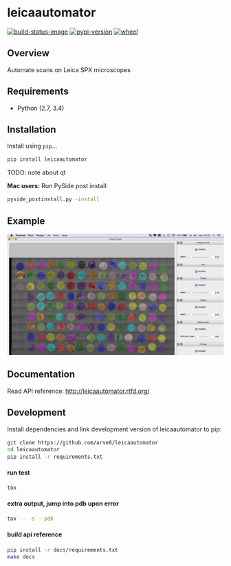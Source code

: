 # leicaautomator

[![build-status-image]][travis]
[![pypi-version]][pypi]
[![wheel]][pypi]


## Overview

Automate scans on Leica SPX microscopes

## Requirements

* Python (2.7, 3.4)

## Installation

Install using `pip`...

```bash
pip install leicaautomator
```

TODO: note about qt


**Mac users:**
Run PySide post install:
```bash
pyside_postinstall.py -install
```

## Example

![](demo.png)

## Documentation
Read API reference: http://leicaautomator.rtfd.org/

## Development
Install dependencies and link development version of leicaautomator to pip:
```bash
git clone https://github.com/arve0/leicaautomator
cd leicaautomator
pip install -r requirements.txt
```

#### run test
```bash
tox
```

#### extra output, jump into pdb upon error
```bash
tox -- -s --pdb
```

#### build api reference
```bash
pip install -r docs/requirements.txt
make docs
```


[build-status-image]: https://secure.travis-ci.org/arve0/leicaautomator.png?branch=master
[travis]: http://travis-ci.org/arve0/leicaautomator?branch=master
[pypi-version]: https://pypip.in/version/leicaautomator/badge.svg
[pypi]: https://pypi.python.org/pypi/leicaautomator
[wheel]: https://pypip.in/wheel/leicaautomator/badge.svg
